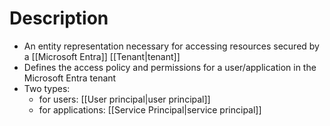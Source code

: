 # Description
- An entity representation necessary for accessing resources secured by a [[Microsoft Entra]] [[Tenant|tenant]]
- Defines the access policy and permissions for a user/application in the Microsoft Entra tenant
- Two types:
	- for users: [[User principal|user principal]]
	- for applications: [[Service Principal|service principal]]